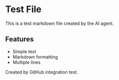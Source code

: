 # Test File

This is a test markdown file created by the AI agent.

## Features
- Simple text
- Markdown formatting
- Multiple lines

Created by GitHub integration test.
